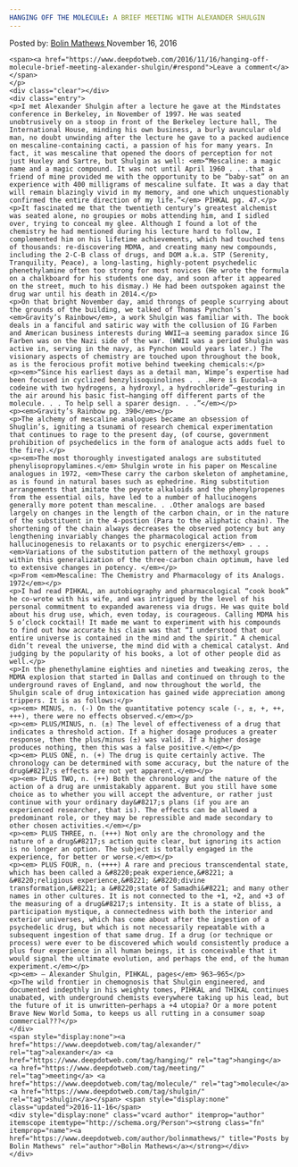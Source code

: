 ```yaml
---
HANGING OFF THE MOLECULE: A BRIEF MEETING WITH ALEXANDER SHULGIN
---
```

<article class="post-listing post-16430 post type-post status-publish format-standard has-post-thumbnail hentry  tag-alexander tag-hanging tag-meeting tag-molecule tag-shulgin">
    <div class="post-inner">
        <span>Posted by: <a href="https://www.deepdotweb.com/author/bolinmathews/" title="">Bolin Mathews </a></span>
    <span>November 16, 2016</span>
    
    <span><a href="https://www.deepdotweb.com/2016/11/16/hanging-off-molecule-brief-meeting-alexander-shulgin/#respond">Leave a comment</a></span>
    </p>
    <div class="clear"></div>
    <div class="entry">
    <p>I met Alexander Shulgin after a lecture he gave at the Mindstates conference in Berkeley, in November of 1997. He was seated unobtrusively on a stoop in front of the Berkeley lecture hall, The International House, minding his own business, a burly avuncular old man, no doubt unwinding after the lecture he gave to a packed audience on mescaline-containing cacti, a passion of his for many years. In fact, it was mescaline that opened the doors of perception for not just Huxley and Sartre, but Shulgin as well: <em>“Mescaline: a magic name and a magic compound. It was not until April 1960 . . .that a friend of mine provided me with the opportunity to be “baby-sat” on an experience with 400 milligrams of mescaline sulfate. It was a day that will remain blazingly vivid in my memory, and one which unquestionably confirmed the entire direction of my life.”</em> PIHKAL pg. 47.</p>
    <p>It fascinated me that the twentieth century’s greatest alchemist was seated alone, no groupies or mobs attending him, and I sidled over, trying to conceal my glee. Although I found a lot of the chemistry he had mentioned during his lecture hard to follow, I complemented him on his lifetime achievements, which had touched tens of thousands: re-discovering MDMA, and creating many new compounds, including the 2-C-B class of drugs, and DOM a.k.a. STP (Serenity, Tranquility, Peace), a long-lasting, highly-potent psychedelic phenethylamine often too strong for most novices (He wrote the formula on a chalkboard for his students one day, and soon after it appeared on the street, much to his dismay.) He had been outspoken against the drug war until his death in 2014.</p>
    <p>On that bright November day, amid throngs of people scurrying about the grounds of the building, we talked of Thomas Pynchon’s <em>Gravity’s Rainbow</em>, a work Shulgin was familiar with. The book deals in a fanciful and satiric way with the collusion of IG Farben and American business interests during WWII—a seeming paradox since IG Farben was on the Nazi side of the war. (WWII was a period Shulgin was active in, serving in the navy, as Pynchon would years later.) The visionary aspects of chemistry are touched upon throughout the book, as is the ferocious profit motive behind tweeking chemicals:</p>
    <p><em>“Since his earliest days as a detail man, Wimpe’s expertise had been focused in cyclized benzylisoquinolines . . .Here is Eucodal—a codeine with two hydrogens, a hydroxyl, a hydrochloride”—gesturing in the air around his basic fist—hanging off different parts of the molecule. . . To help sell a sparer design. . .”</em></p>
    <p><em>Gravity’s Rainbow pg. 390</em></p>
    <p>The alchemy of mescaline analogues became an obsession of Shuglin’s, igniting a tsunami of research chemical experimentation that continues to rage to the present day, (of course, government prohibition of psychedelics in the form of analogue acts adds fuel to the fire).</p>
    <p><em>The most thoroughly investigated analogs are substituted phenylisopropylamines.</em> Shulgin wrote in his paper on Mescaline analogues in 1972, <em>These carry the carbon skeleton of amphetamine, as is found in natural bases such as ephedrine. Ring substitution arrangements that imitate the peyote alkaloids and the phenylpropenes from the essential oils, have led to a number of hallucinogens generally more potent than mescaline. . .Other analogs are based largely on changes in the length of the carbon chain, or in the nature of the substituent in the 4-postion (Para to the aliphatic chain). The shortening of the chain always decreases the observed potency but any lengthening invariably changes the pharmacological action from hallucinogenesis to relaxants or to psychic energizers</em> . . .<em>Variations of the substitution pattern of the methoxyl groups within this generalization of the three-carbon chain optimum, have led to extensive changes in potency. </em></p>
    <p>From <em>Mescaline: The Chemistry and Pharmacology of its Analogs. 1972</em></p>
    <p>I had read PIHKAL, an autobiography and pharmacological “cook book” he co-wrote with his wife, and was intrigued by the level of his personal commitment to expanded awareness via drugs. He was quite bold about his drug use, which, even today, is courageous. Calling MDMA his 5 o’clock cocktail! It made me want to experiment with his compounds to find out how accurate his claim was that “I understood that our entire universe is contained in the mind and the spirit.” A chemical didn’t reveal the universe, the mind did with a chemical catalyst. And judging by the popularity of his books, a lot of other people did as well.</p>
    <p>In the phenethylamine eighties and nineties and tweaking zeros, the MDMA explosion that started in Dallas and continued on through to the underground raves of England, and now throughout the world, the Shulgin scale of drug intoxication has gained wide appreciation among trippers. It is as follows:</p>
    <p><em> MINUS, n. (-) On the quantitative potency scale (-, ±, +, ++, +++), there were no effects observed.</em></p>
    <p><em> PLUS/MINUS, n. (±) The level of effectiveness of a drug that indicates a threshold action. If a higher dosage produces a greater response, then the plus/minus (±) was valid. If a higher dosage produces nothing, then this was a false positive.</em></p>
    <p><em> PLUS ONE, n. (+) The drug is quite certainly active. The chronology can be determined with some accuracy, but the nature of the drug&#8217;s effects are not yet apparent.</em></p>
    <p><em> PLUS TWO, n. (++) Both the chronology and the nature of the action of a drug are unmistakably apparent. But you still have some choice as to whether you will accept the adventure, or rather just continue with your ordinary day&#8217;s plans (if you are an experienced researcher, that is). The effects can be allowed a predominant role, or they may be repressible and made secondary to other chosen activities.</em></p>
    <p><em> PLUS THREE, n. (+++) Not only are the chronology and the nature of a drug&#8217;s action quite clear, but ignoring its action is no longer an option. The subject is totally engaged in the experience, for better or worse.</em></p>
    <p><em> PLUS FOUR, n. (++++) A rare and precious transcendental state, which has been called a &#8220;peak experience,&#8221; a &#8220;religious experience,&#8221; &#8220;divine transformation,&#8221; a &#8220;state of Samadhi&#8221; and many other names in other cultures. It is not connected to the +1, +2, and +3 of the measuring of a drug&#8217;s intensity. It is a state of bliss, a participation mystique, a connectedness with both the interior and exterior universes, which has come about after the ingestion of a psychedelic drug, but which is not necessarily repeatable with a subsequent ingestion of that same drug. If a drug (or technique or process) were ever to be discovered which would consistently produce a plus four experience in all human beings, it is conceivable that it would signal the ultimate evolution, and perhaps the end, of the human experiment.</em></p>
    <p><em> — Alexander Shulgin, PIHKAL, pages</em> 963–965</p>
    <p>The wild frontier in chemognosis that Shulgin engineered, and documented indepthly in his weighty tomes, PIHKAL and THIKAL continues unabated, with underground chemists everywhere taking up his lead, but the future of it is unwritten—perhaps a +4 utopia? Or a more potent Brave New World Soma, to keeps us all rutting in a consumer soap commercial???</p>
    </div>
    <span style="display:none"><a href="https://www.deepdotweb.com/tag/alexander/" rel="tag">alexander</a> <a href="https://www.deepdotweb.com/tag/hanging/" rel="tag">hanging</a> <a href="https://www.deepdotweb.com/tag/meeting/" rel="tag">meeting</a> <a href="https://www.deepdotweb.com/tag/molecule/" rel="tag">molecule</a> <a href="https://www.deepdotweb.com/tag/shulgin/" rel="tag">shulgin</a></span> <span style="display:none" class="updated">2016-11-16</span>
    <div style="display:none" class="vcard author" itemprop="author" itemscope itemtype="http://schema.org/Person"><strong class="fn" itemprop="name"><a href="https://www.deepdotweb.com/author/bolinmathews/" title="Posts by Bolin Mathews" rel="author">Bolin Mathews</a></strong></div>
    </div>
</article>


